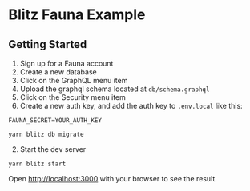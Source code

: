 # Blitz Fauna Example

## Getting Started

1. Sign up for a Fauna account
1. Create a new database
1. Click on the GraphQL menu item
1. Upload the graphql schema located at `db/schema.graphql`
1. Click on the Security menu item
1. Create a new auth key, and add the auth key to `.env.local` like this:

```
FAUNA_SECRET=YOUR_AUTH_KEY
```

```
yarn blitz db migrate
```

2. Start the dev server

```
yarn blitz start
```

Open [http://localhost:3000](http://localhost:3000) with your browser to see the result.
